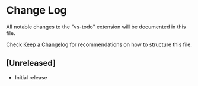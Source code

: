 # Change Log

All notable changes to the "vs-todo" extension will be documented in this file.

Check [Keep a Changelog](http://keepachangelog.com/) for recommendations on how to structure this file.

## [Unreleased]

- Initial release
